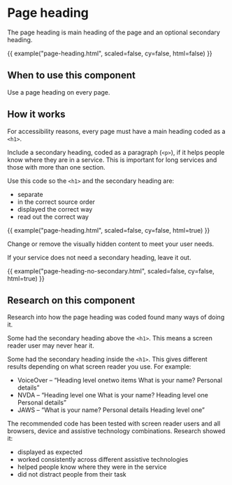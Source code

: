 # Page heading

The page heading is main heading of the page and an optional secondary heading.

{{ example("page-heading.html", scaled=false, cy=false, html=false) }}

## When to use this component

Use a page heading on every page.

## How it works

For accessibility reasons, every page must have a main heading coded as a `<h1>`.

Include a secondary heading, coded as a paragraph (`<p>`), if it helps people know where they are in a service. This is important for long services and those with more than one section.

Use this code so the `<h1>` and the secondary heading are:

- separate
- in the correct source order
- displayed the correct way
- read out the correct way

{{ example("page-heading.html", scaled=false, cy=false, html=true) }}

Change or remove the visually hidden content to meet your user needs.

If your service does not need a secondary heading, leave it out.

{{ example("page-heading-no-secondary.html", scaled=false, cy=false, html=true) }}

## Research on this component

Research into how the page heading was coded found many ways of doing it.

Some had the secondary heading above the `<h1>`. This means a screen reader user may never hear it.

Some had the secondary heading inside the `<h1>`. This gives different results depending on what screen reader you use. For example:

- VoiceOver – “Heading level onetwo items What is your name? Personal details” 
- NVDA – “Heading level one What is your name? Heading level one Personal details”
- JAWS – “What is your name? Personal details Heading level one”

The recommended code has been tested with screen reader users and all browsers, device and assistive technology combinations. Research showed it:

- displayed as expected
- worked consistently across different assistive technologies
- helped people know where they were in the service
- did not distract people from their task